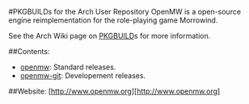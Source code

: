 #PKGBUILDs for the Arch User Repository
OpenMW is a open-source engine reimplementation for the role-playing game Morrowind.
 
See the Arch Wiki page on [PKGBUILD]s for more information.
 
##Contents:
 
- [openmw]: Standard releases.
- [openmw-git]: Developement releases.
 
##Website:
[http://www.openmw.org][http://www.openmw.org]
 
[http://www.openmw.org]: http://www.openmw.org
[PKGBUILD]: https://wiki.archlinux.org/index.php/Pkgbuild
[openmw]: https://aur.archlinux.org/packages.php?ID=21419
[openmw-git]: https://aur.archlinux.org/packages.php?ID=45102
